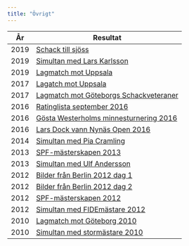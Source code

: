 ```yaml
---
title: "Övrigt"
---
```


|År|Resultat|
|-|-|
|2019|[Schack till sjöss](../htm/sjoschack_2019_resultat.pdf)|
|2019|[Simultan med Lars Karlsson](../htm/simultan_8_maj_2019.pdf)|
|2019|[Lagmatch mot Uppsala](../htm/lagmatch_SrS_Uppsala_VT2019.pdf)|
|2017|[Lagatch mot Uppsala](../htm/Lagmatch_Uppsala.pdf)|
|2017|[Lagmatch mot Göteborgs Schackveteraner](../htm/lagmatch_gbg_2017.htm)|
|2016|[Ratinglista september 2016](../htm/senior_rating_sept16.pdf)|
|2016|[Gösta Westerholms minnesturnering 2016](http://www.kristallen.org/ongoingtournaments/gostas_minnesturnering/index.shtml)|
|2016|[Lars Dock vann Nynäs Open 2016](http://www.chess-results.com/tnr208084.aspx?lan=6)|
|2014|[Simultan med Pia Cramling](../htm/simultan_2014.htm)|
|2013|[SPF-mästerskapen 2013](http://chess-results.com/tnr113761.aspx?lan=6&art=1&fed=SWE&wi=821)|
|2013|[Simultan med Ulf Andersson](../htm/simultan_2013.htm)|
|2012|[Bilder från Berlin 2012 dag 1](../htm/berlin1.htm)|
|2012|[Bilder från Berlin 2012 dag 2](../htm/berlin2.htm)|
|2012|[SPF-mästerskapen 2012](../htm/ResultatSchack2012.pdf)|
|2012|[Simultan med FIDEmästare 2012](../htm/simultan_2012.htm)|
|2010|[Lagmatch mot Göteborg 2010](../htm/lagmatch_gbg_2010.htm)|
|2010|[Simultan med stormästare 2010](../htm/simultan_10.htm)|
